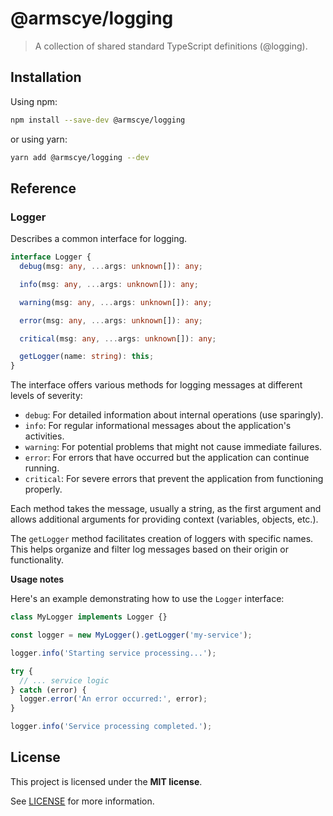 # @armscye/logging

> A collection of shared standard TypeScript definitions (@logging).

## Installation

Using npm:

```sh
npm install --save-dev @armscye/logging
```

or using yarn:

```sh
yarn add @armscye/logging --dev
```

## Reference

### Logger

Describes a common interface for logging.

```ts
interface Logger {
  debug(msg: any, ...args: unknown[]): any;

  info(msg: any, ...args: unknown[]): any;

  warning(msg: any, ...args: unknown[]): any;

  error(msg: any, ...args: unknown[]): any;

  critical(msg: any, ...args: unknown[]): any;

  getLogger(name: string): this;
}
```

The interface offers various methods for logging messages at different levels of severity:

- `debug`: For detailed information about internal operations (use sparingly).
- `info`: For regular informational messages about the application's activities.
- `warning`: For potential problems that might not cause immediate failures.
- `error`: For errors that have occurred but the application can continue running.
- `critical`: For severe errors that prevent the application from functioning properly.

Each method takes the message, usually a string, as the first argument and allows additional arguments for providing context (variables, objects, etc.).

The `getLogger` method facilitates creation of loggers with specific names. This helps organize and filter log messages based on their origin or functionality.

**Usage notes**

Here's an example demonstrating how to use the `Logger` interface:

```ts
class MyLogger implements Logger {}

const logger = new MyLogger().getLogger('my-service');

logger.info('Starting service processing...');

try {
  // ... service logic
} catch (error) {
  logger.error('An error occurred:', error);
}

logger.info('Service processing completed.');
```

## License

This project is licensed under the **MIT license**.

See [LICENSE](LICENSE) for more information.
